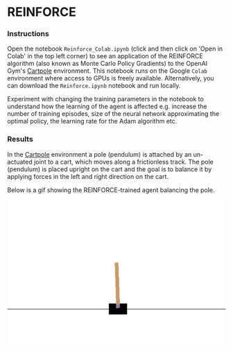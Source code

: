 # REINFORCE

### Instructions

Open the notebook `Reinforce_Colab.ipynb` (click and then click on 'Open in Colab' in the top left corner) to see an application of the REINFORCE algorithm (also known as Monte Carlo Policy Gradients) to the OpenAI Gym's [Cartpole](https://github.com/openai/gym/blob/master/gym/envs/classic_control/cartpole.py) environment. This notebook runs on the Google `Colab` environment where access to GPUs is freely available. Alternatively, you can download the `Reinforce.ipynb` notebook and run locally.

Experiment with changing the training parameters in the notebook to understand how the learning of the agent is affected e.g. increase the number of training episodes, size of the neural network approximating the optimal policy, the learning rate for the Adam algorithm etc.

### Results 

In the [Cartpole](https://github.com/openai/gym/blob/master/gym/envs/classic_control/cartpole.py) environment a pole (pendulum) is attached by an un-actuated joint to a cart, which moves along a frictionless track. The pole (pendulum) is placed upright on the cart and the goal is to balance it by applying forces in the left and right direction on the cart.

Below is a gif showing the REINFORCE-trained agent balancing the pole.


![Reinforce trained agent](Reinforce_Cart_Pole_v0.gif)
